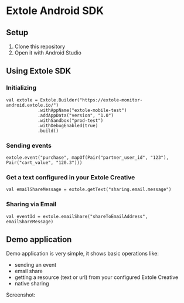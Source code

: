 # Extole Android SDK

## Setup

1. Clone this repository
2. Open it with Android Studio

## Using Extole SDK

### Initializing

```
val extole = Extole.Builder("https://extole-monitor-android.extole.io/")
            .withAppName("extole-mobile-test")
            .addAppData("version", "1.0")
            .withSandbox("prod-test")
            .withDebugEnabled(true)
            .build()
```

### Sending events

```
extole.event("purchase", mapOf(Pair("partner_user_id", "123"), Pair("cart_value", "120.3")))
```

### Get a text configured in your Extole Creative

```
val emailShareMessage = extole.getText("sharing.email.message")
```

### Sharing via Email

```
val eventId = extole.emailShare("shareToEmailAddress", emailShareMessage)
```

## Demo application
Demo application is very simple, it shows basic operations like:
- sending an event
- email share
- getting a resource (text or url) from your configured Extole Creative
- native sharing

Screenshot: 

